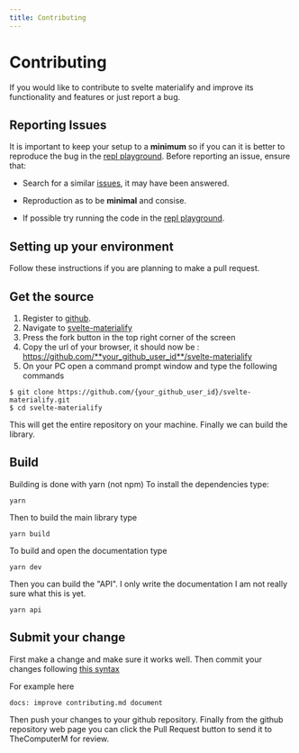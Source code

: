 ```yaml
---
title: Contributing
---
```


# Contributing

If you would like to contribute to svelte materialify and improve its functionality and features or just report a bug.

## Reporting Issues

It is important to keep your setup to a **minimum** so if you can it is better to reproduce the bug in the [repl playground](https://svelte.dev/repl/2c55788d8ffd4458bfe9bcb5f58956db). Before reporting an issue, ensure that:

- Search for a similar [issues](https://github.com/TheComputerM/svelte-materialify/issues), it may have been answered.

- Reproduction as to be **minimal** and consise.

- If possible try running the code in the [repl playground](https://svelte.dev/repl/2c55788d8ffd4458bfe9bcb5f58956db).

## Setting up your environment

Follow these instructions if you are planning to make a pull request.

## Get the source

1.  Register to [github](https://github.com/).
2.  Navigate to [svelte-materialify](https://github.com/TheComputerM/svelte-materialify)
3.  Press the fork button in the top right corner of the screen
4.  Copy the url of your browser, it should now be : https://github.com/**your_github_user_id**/svelte-materialify
5.  On your PC open a command prompt window and type the following commands

```
$ git clone https://github.com/{your_github_user_id}/svelte-materialify.git
$ cd svelte-materialify
```

This will get the entire repository on your machine.
Finally we can build the library.

## Build

Building is done with yarn (not npm)
To install the dependencies type:

```
yarn
```

Then to build the main library type

```
yarn build
```

To build and open the documentation type

```
yarn dev
```

Then you can build the "API". I only write the documentation I am not really sure what this is yet.

```
yarn api
```

## Submit your change

First make a change and make sure it works well.
Then commit your changes following [this syntax](https://github.com/conventional-changelog/commitlint/#what-is-commitlint)

For example here

`docs: improve contributing.md document`

Then push your changes to your github repository.
Finally from the github repository web page you can click the Pull Request button to send it to TheComputerM for review.

